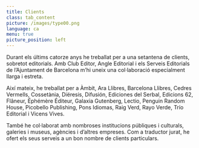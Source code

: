 ```yaml
---
title: Clients
class: tab_content
picture: /images/type00.png
language: ca
menu: true
picture_position: left
---
```


Durant els últims catorze anys he treballat per a una setantena de clients, sobretot editorials. Amb Club Editor, Angle Editorial i els Serveis Editorials de l’Ajuntament de Barcelona m’hi uneix una col·laboració especialment llarga i estreta.

Així mateix, he treballat per a Àmbit, Ara Llibres, Barcelona Llibres, Cedres Vermells, Cossetània, Diëresis, Difusión, Ediciones del Serbal, Edicions 62, Flâneur, Éphémère Éditeur, Galaxia Gutenberg, Lectio, Penguin Random House, Picobello Publishing, Pons Idiomas, Raig Verd, Rayo Verde, Trío Editorial i Vicens Vives.

També he col·laborat amb nombroses institucions públiques i culturals, galeries i museus, agències i d’altres empreses. Com a traductor jurat, he ofert els seus serveis a un bon nombre de clients particulars.